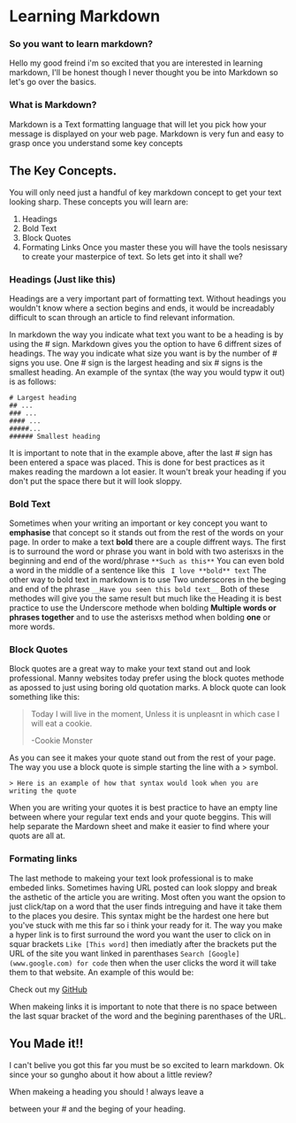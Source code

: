 # Learning Markdown

### So you want to learn markdown?
Hello my good freind i'm so excited that you are interested in learning markdown, I'll be honest though I never thought you be into Markdown so let's go over the basics.

### What is Markdown?
Markdown is a Text formatting language that will let you pick how your message is displayed on your web page. Markdown is very fun and easy to grasp once you understand some key concepts

## The Key Concepts.
You will only need just a handful of key markdown concept to get your text looking sharp. These concepts you will learn are:
1. Headings
2. Bold Text
3. Block Quotes
4. Formating Links
Once you master these you will have the tools nesissary to create your masterpice of text. So lets get into it shall we?

### Headings (Just like this)
Headings are a very important part of formatting text. Without headings you wouldn't know where a section begins and ends, it would be increadably difficult to scan through an article to find relevant information. 

In markdown the way you indicate what text you want to be a heading is by using the # sign. Markdown gives you the option to have 6 diffrent sizes of headings. The way you indicate what size you want is by the number of # signs you use. One # sign is the largest heading and six # signs is the smallest heading. An example of the syntax (the way you would typw it out) is as follows:
```
# Largest heading
## ...
### ...
#### ...
#####...
###### Smallest heading
````
It is important to note that in the example above, after the last # sign has been entered a space was placed. This is done for best practices as it makes reading the mardown a lot easier. It woun't break your heading if you don't put the space there but it will look sloppy.

### Bold Text
Sometimes when your writing an important or key concept you want to **emphasise** that concept so it stands out from the rest of the words on your page. In order to make a text **bold** there are a couple diffrent ways. The first is to surround the word or phrase you want in bold with two asterisxs in the beginning and end of the word/phrase 
`**Such as this**`
You can even bold a word in the middle of a sentence like this 
` I love **bold** text`
The other way to bold text in markdown is to use Two underscores in the beging and end of the phrase
`__Have you seen this bold text__`
Both of these methodes will give you the same result but much like the Heading it is best practice to use the Underscore methode when bolding __Multiple words or phrases together__ and to use the asterisxs method when bolding **one** or more words.

### Block Quotes
Block quotes are a great way to make your text stand out and look professional. Manny websites today prefer using the block quotes methode as apossed to just using boring old quotation marks. A block quote can look something like this:

>Today I will live in the moment, Unless it is unpleasnt in which case I will eat a cookie.
>
>-Cookie Monster

As you can see it makes your quote stand out from the rest of your page. The way you use a block quote is simple starting the line with a > symbol.
```
> Here is an example of how that syntax would look when you are writing the quote
```

When you are writing your quotes it is best practice to have an empty line between where your regular text ends and your quote beggins. This will help separate the Mardown sheet and make it easier to find where your quots are all at.

### Formating links
The last methode to makeing your text look professional is to make embeded links. Sometimes having URL posted can look sloppy and break the asthetic of the article you are writing. Most often you want the opsion to just click/tap on a word that the user finds intreguing and have it take them to the places you desire. This syntax might be the hardest one here but you've stuck with me this far so i think your ready for it. The way you make a hyper link is to first surround the word you want the user to click on in squar brackets `Like [This word]` then imediatly after the brackets put the URL of the site you want linked in parenthases `Search [Google](www.google.com) for code` then when the user clicks the word it will take them to that website. An example of this would be:

Check out my [GitHub](github.com/Sagejasinski) 

When makeing links it is important to note that there is no space between the last squar bracket of the word and the begining parenthases of the URL. 

## You Made it!!
I can't belive you got this far you must be so excited to learn markdown. Ok since your so gungho about it how about a little review?

When makeing a heading you should 
! always leave a 

between your # and the beging of your heading.

